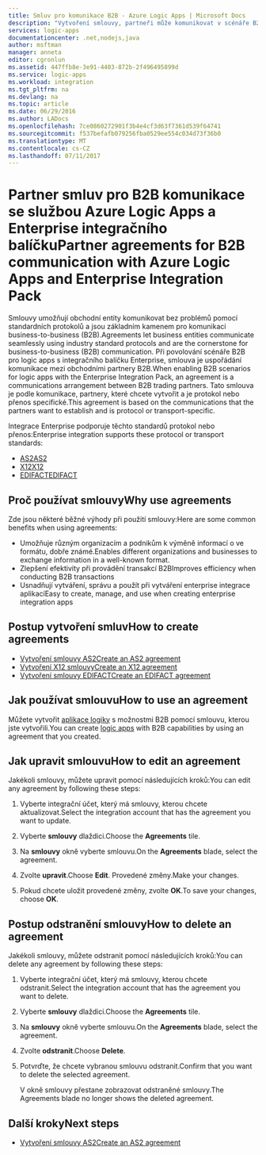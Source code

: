 ```yaml
---
title: Smluv pro komunikace B2B - Azure Logic Apps | Microsoft Docs
description: "Vytvoření smlouvy, partneři může komunikovat v scénáře B2B Azure Logic Apps a Enterprise integračního balíčku"
services: logic-apps
documentationcenter: .net,nodejs,java
author: msftman
manager: anneta
editor: cgronlun
ms.assetid: 447ffb8e-3e91-4403-872b-2f496495899d
ms.service: logic-apps
ms.workload: integration
ms.tgt_pltfrm: na
ms.devlang: na
ms.topic: article
ms.date: 06/29/2016
ms.author: LADocs
ms.openlocfilehash: 7ce0860272901f3b4e4cf3d63f7361d539f64741
ms.sourcegitcommit: f537befafb079256fba0529ee554c034d73f36b0
ms.translationtype: MT
ms.contentlocale: cs-CZ
ms.lasthandoff: 07/11/2017
---
```

# <a name="partner-agreements-for-b2b-communication-with-azure-logic-apps-and-enterprise-integration-pack"></a><span data-ttu-id="85d0c-103">Partner smluv pro B2B komunikace se službou Azure Logic Apps a Enterprise integračního balíčku</span><span class="sxs-lookup"><span data-stu-id="85d0c-103">Partner agreements for B2B communication with Azure Logic Apps and Enterprise Integration Pack</span></span>

<span data-ttu-id="85d0c-104">Smlouvy umožňují obchodní entity komunikovat bez problémů pomocí standardních protokolů a jsou základním kamenem pro komunikaci business-to-business (B2B).</span><span class="sxs-lookup"><span data-stu-id="85d0c-104">Agreements let business entities communicate seamlessly using industry standard protocols and are the cornerstone for business-to-business (B2B) communication.</span></span> <span data-ttu-id="85d0c-105">Při povolování scénáře B2B pro logic apps s integračního balíčku Enterprise, smlouva je uspořádání komunikace mezi obchodními partnery B2B.</span><span class="sxs-lookup"><span data-stu-id="85d0c-105">When enabling B2B scenarios for logic apps with the Enterprise Integration Pack, an agreement is a communications arrangement between B2B trading partners.</span></span> <span data-ttu-id="85d0c-106">Tato smlouva je podle komunikace, partnery, které chcete vytvořit a je protokol nebo přenos specifické.</span><span class="sxs-lookup"><span data-stu-id="85d0c-106">This agreement is based on the communications that the partners want to establish and is protocol or transport-specific.</span></span>

<span data-ttu-id="85d0c-107">Integrace Enterprise podporuje těchto standardů protokol nebo přenos:</span><span class="sxs-lookup"><span data-stu-id="85d0c-107">Enterprise integration supports these protocol or transport standards:</span></span>

* [<span data-ttu-id="85d0c-108">AS2</span><span class="sxs-lookup"><span data-stu-id="85d0c-108">AS2</span></span>](logic-apps-enterprise-integration-as2.md)
* [<span data-ttu-id="85d0c-109">X12</span><span class="sxs-lookup"><span data-stu-id="85d0c-109">X12</span></span>](logic-apps-enterprise-integration-x12.md)
* [<span data-ttu-id="85d0c-110">EDIFACT</span><span class="sxs-lookup"><span data-stu-id="85d0c-110">EDIFACT</span></span>](logic-apps-enterprise-integration-edifact.md)

## <a name="why-use-agreements"></a><span data-ttu-id="85d0c-111">Proč používat smlouvy</span><span class="sxs-lookup"><span data-stu-id="85d0c-111">Why use agreements</span></span>

<span data-ttu-id="85d0c-112">Zde jsou některé běžné výhody při použití smlouvy:</span><span class="sxs-lookup"><span data-stu-id="85d0c-112">Here are some common benefits when using agreements:</span></span>

* <span data-ttu-id="85d0c-113">Umožňuje různým organizacím a podnikům k výměně informací o ve formátu, dobře známé.</span><span class="sxs-lookup"><span data-stu-id="85d0c-113">Enables different organizations and businesses to exchange information in a well-known format.</span></span>
* <span data-ttu-id="85d0c-114">Zlepšení efektivity při provádění transakcí B2B</span><span class="sxs-lookup"><span data-stu-id="85d0c-114">Improves efficiency when conducting B2B transactions</span></span>
* <span data-ttu-id="85d0c-115">Usnadňují vytváření, správu a použít při vytváření enterprise integrace aplikací</span><span class="sxs-lookup"><span data-stu-id="85d0c-115">Easy to create, manage, and use when creating enterprise integration apps</span></span>

## <a name="how-to-create-agreements"></a><span data-ttu-id="85d0c-116">Postup vytvoření smluv</span><span class="sxs-lookup"><span data-stu-id="85d0c-116">How to create agreements</span></span>

* [<span data-ttu-id="85d0c-117">Vytvoření smlouvy AS2</span><span class="sxs-lookup"><span data-stu-id="85d0c-117">Create an AS2 agreement</span></span>](logic-apps-enterprise-integration-as2.md)
* [<span data-ttu-id="85d0c-118">Vytvoření X12 smlouvy</span><span class="sxs-lookup"><span data-stu-id="85d0c-118">Create an X12 agreement</span></span>](logic-apps-enterprise-integration-x12.md)
* [<span data-ttu-id="85d0c-119">Vytvoření smlouvy EDIFACT</span><span class="sxs-lookup"><span data-stu-id="85d0c-119">Create an EDIFACT agreement</span></span>](logic-apps-enterprise-integration-edifact.md)

## <a name="how-to-use-an-agreement"></a><span data-ttu-id="85d0c-120">Jak používat smlouvu</span><span class="sxs-lookup"><span data-stu-id="85d0c-120">How to use an agreement</span></span>

<span data-ttu-id="85d0c-121">Můžete vytvořit [aplikace logiky](logic-apps-what-are-logic-apps.md "Další informace o Logic apps") s možnostmi B2B pomocí smlouvu, kterou jste vytvořili.</span><span class="sxs-lookup"><span data-stu-id="85d0c-121">You can create [logic apps](logic-apps-what-are-logic-apps.md "Learn about Logic apps") with B2B capabilities by using an agreement that you created.</span></span>

## <a name="how-to-edit-an-agreement"></a><span data-ttu-id="85d0c-122">Jak upravit smlouvu</span><span class="sxs-lookup"><span data-stu-id="85d0c-122">How to edit an agreement</span></span>

<span data-ttu-id="85d0c-123">Jakékoli smlouvy, můžete upravit pomocí následujících kroků:</span><span class="sxs-lookup"><span data-stu-id="85d0c-123">You can edit any agreement by following these steps:</span></span>

1. <span data-ttu-id="85d0c-124">Vyberte integrační účet, který má smlouvy, kterou chcete aktualizovat.</span><span class="sxs-lookup"><span data-stu-id="85d0c-124">Select the integration account that has the agreement you want to update.</span></span>

2. <span data-ttu-id="85d0c-125">Vyberte **smlouvy** dlaždici.</span><span class="sxs-lookup"><span data-stu-id="85d0c-125">Choose the **Agreements** tile.</span></span>

3. <span data-ttu-id="85d0c-126">Na **smlouvy** okně vyberte smlouvu.</span><span class="sxs-lookup"><span data-stu-id="85d0c-126">On the **Agreements** blade, select the agreement.</span></span>

4. <span data-ttu-id="85d0c-127">Zvolte **upravit**.</span><span class="sxs-lookup"><span data-stu-id="85d0c-127">Choose **Edit**.</span></span> <span data-ttu-id="85d0c-128">Provedené změny.</span><span class="sxs-lookup"><span data-stu-id="85d0c-128">Make your changes.</span></span>

5. <span data-ttu-id="85d0c-129">Pokud chcete uložit provedené změny, zvolte **OK**.</span><span class="sxs-lookup"><span data-stu-id="85d0c-129">To save your changes, choose **OK**.</span></span>

## <a name="how-to-delete-an-agreement"></a><span data-ttu-id="85d0c-130">Postup odstranění smlouvy</span><span class="sxs-lookup"><span data-stu-id="85d0c-130">How to delete an agreement</span></span>

<span data-ttu-id="85d0c-131">Jakékoli smlouvy, můžete odstranit pomocí následujících kroků:</span><span class="sxs-lookup"><span data-stu-id="85d0c-131">You can delete any agreement by following these steps:</span></span>

1. <span data-ttu-id="85d0c-132">Vyberte integrační účet, který má smlouvy, kterou chcete odstranit.</span><span class="sxs-lookup"><span data-stu-id="85d0c-132">Select the integration account that has the agreement you want to delete.</span></span>
2. <span data-ttu-id="85d0c-133">Vyberte **smlouvy** dlaždici.</span><span class="sxs-lookup"><span data-stu-id="85d0c-133">Choose the **Agreements** tile.</span></span>
3. <span data-ttu-id="85d0c-134">Na **smlouvy** okně vyberte smlouvu.</span><span class="sxs-lookup"><span data-stu-id="85d0c-134">On the **Agreements** blade, select the agreement.</span></span>
4. <span data-ttu-id="85d0c-135">Zvolte **odstranit**.</span><span class="sxs-lookup"><span data-stu-id="85d0c-135">Choose **Delete**.</span></span>
5. <span data-ttu-id="85d0c-136">Potvrďte, že chcete vybranou smlouvu odstranit.</span><span class="sxs-lookup"><span data-stu-id="85d0c-136">Confirm that you want to delete the selected agreement.</span></span>

    <span data-ttu-id="85d0c-137">V okně smlouvy přestane zobrazovat odstraněné smlouvy.</span><span class="sxs-lookup"><span data-stu-id="85d0c-137">The Agreements blade no longer shows the deleted agreement.</span></span>

## <a name="next-steps"></a><span data-ttu-id="85d0c-138">Další kroky</span><span class="sxs-lookup"><span data-stu-id="85d0c-138">Next steps</span></span>
* [<span data-ttu-id="85d0c-139">Vytvoření smlouvy AS2</span><span class="sxs-lookup"><span data-stu-id="85d0c-139">Create an AS2 agreement</span></span>](logic-apps-enterprise-integration-as2.md)
